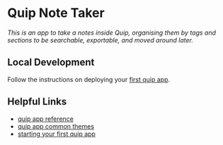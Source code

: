 # Quip Note Taker

_This is an app to take a notes inside Quip, organising them by tags and sections to be searchable, exportable, and moved around later._

## Local Development

Follow the instructions on deploying your [first quip app](https://salesforce.quip.com/dev/liveapps/).

## Helpful Links

* [quip app reference](https://salesforce.quip.com/dev/liveapps/documentation)
* [quip app common themes](https://salesforce.quip.com/dev/liveapps/recipes)
* [starting your first quip app](https://salesforce.quip.com/dev/liveapps/)
